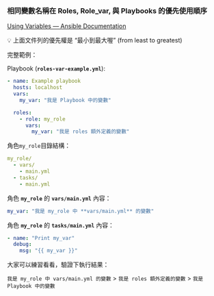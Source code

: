 ### 相同變數名稱在 Roles, Role_var, 與 Playbooks 的優先使用順序

[Using Variables — Ansible Documentation](https://docs.ansible.com/ansible/latest/playbook_guide/playbooks_variables.html#understanding-variable-precedence)

<aside>
💡 上面文件列的優先權是 “最小到最大喔” (from least to greatest)

</aside>

完整範例：

Playbook (**`roles-var-example.yml`**):

```yaml
- name: Example playbook
  hosts: localhost
  vars:
    my_var: "我是 Playbook 中的變數"

  roles:
    - role: my_role
      vars:
        my_var: "我是 roles 額外定義的變數"
```

 角色`my_role`目錄結構：

```yaml
my_role/
  - vars/
    - main.yml
  - tasks/
    - main.yml
```

角色 **`my_role`** 的 **`vars/main.yml`** 內容：

```yaml
my_var: "我是 my_role 中 **vars/main.yml** 的變數"
```

角色 **`my_role`** 的 **`tasks/main.yml`** 內容：

```yaml
- name: "Print my_var"
  debug:
    msg: "{{ my_var }}"
```

大家可以練習看看，驗證下執行結果：

`我是 my_role 中 vars/main.yml 的變數` > `我是 roles 額外定義的變數` > `我是 Playbook 中的變數`
